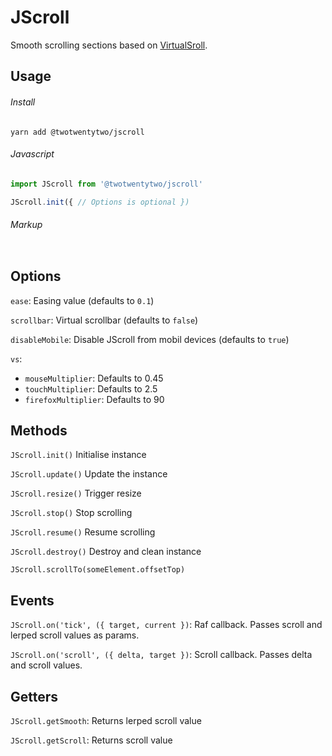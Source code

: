 # JScroll

Smooth scrolling sections based on <a href="http://www.everyday3d.com/blog/index.php/2014/08/18/smooth-scrolling-with-virtualscroll/">VirtualSroll</a>.

## Usage

###### Install
`yarn add @twotwentytwo/jscroll`

###### Javascript
```Javascript
import JScroll from '@twotwentytwo/jscroll'

JScroll.init({ // Options is optional })
```
###### Markup
```HTML
```

## Options
`ease`: Easing value (defaults to `0.1`)

`scrollbar`: Virtual scrollbar (defaults to `false`)

`disableMobile`: Disable JScroll from mobil devices (defaults to `true`)

`vs`:
  - `mouseMultiplier`: Defaults to 0.45
  - `touchMultiplier`: Defaults to 2.5
  - `firefoxMultiplier`: Defaults to 90
  
## Methods
`JScroll.init()` Initialise instance

`JScroll.update()` Update the instance

`JScroll.resize()` Trigger resize

`JScroll.stop()` Stop scrolling

`JScroll.resume()` Resume scrolling

`JScroll.destroy()` Destroy and clean instance

`JScroll.scrollTo(someElement.offsetTop)`

## Events

`JScroll.on('tick', ({ target, current })`: Raf callback. Passes scroll and lerped scroll values as params.

`JScroll.on('scroll', ({ delta, target })`: Scroll callback. Passes delta and scroll values.

## Getters
`JScroll.getSmooth`: Returns lerped scroll value

`JScroll.getScroll`: Returns scroll value

